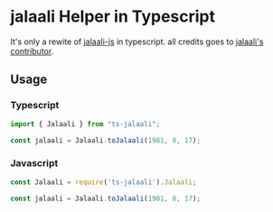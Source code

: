 # jalaali Helper in Typescript

It's only a rewite of [jalaali-js](https://github.com/jalaali/jalaali-js) in typescript.
all credits goes to [jalaali's contributor](https://github.com/jalaali/jalaali-js/graphs/contributors).

## Usage

### Typescript

```ts
import { Jalaali } from "ts-jalaali";

const jalaali = Jalaali.toJalaali(1981, 8, 17);
```

### Javascript

```js
const Jalaali = require('ts-jalaali').Jalaali;

const jalaali = Jalaali.toJalaali(1981, 8, 17);
```
